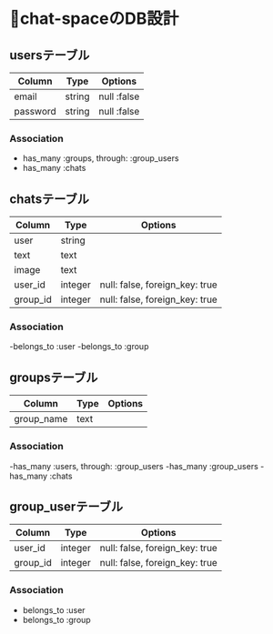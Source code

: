 # chat-spaceのDB設計
## usersテーブル
|Column|Type|Options|
|------|----|-------|
|email|string|null :false|
|password|string|null :false|
### Association
- has_many :groups, through: :group_users
- has_many :chats

## chatsテーブル
|Column|Type|Options|
|------|----|-------|
|user|string||
|text|text||
|image|text||
|user_id|integer|null: false, foreign_key: true|
|group_id|integer|null: false, foreign_key: true|
### Association
-belongs_to :user
-belongs_to :group

## groupsテーブル
|Column|Type|Options|
|------|----|-------|
|group_name|text||
### Association
-has_many :users, through: :group_users
-has_many :group_users
-has_many :chats

## group_userテーブル
|Column|Type|Options|
|------|----|-------|
|user_id|integer|null: false, foreign_key: true|
|group_id|integer|null: false, foreign_key: true|
### Association
- belongs_to :user
- belongs_to :group